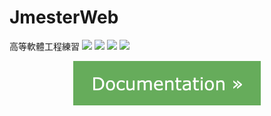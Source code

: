 # JmesterWeb
高等軟體工程練習
![](https://img.shields.io/static/v1?label=PHP&color=yellow)
![](https://img.shields.io/static/v1?label=mysql&message=8.X&color=red)
![](https://img.shields.io/static/v1?label=laravel&message=8.X&color=green)
![](https://img.shields.io/static/v1?label=Docker&message=3.0.3&color=blue)

<p align="center">
	<a href="http://laradock.io">
	   <img src="https://raw.githubusercontent.com/laradock/laradock/master/.github/home-page-images/documentation-button.png" width="300px" alt="Laradock Documentation"/>
	</a>
</p>
